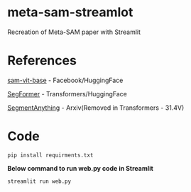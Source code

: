 # meta-sam-streamlot
Recreation of Meta-SAM paper with Streamlit

# References
[sam-vit-base](https://huggingface.co/facebook/sam-vit-base) - Facebook/HuggingFace

[SegFormer](https://huggingface.co/docs/transformers/model_doc/segformer) - Transformers/HuggingFace

[SegmentAnything](https://arxiv.org/pdf/2304.02643v1.pdf) - Arxiv(Removed in Transformers - 31.4V)

# Code
``` pip install requirments.txt ```

**Below command to run web.py code in Streamlit**

``` streamlit run web.py ```
